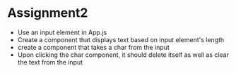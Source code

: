 # Assignment2

* Use an input element in App.js
* Create a component that displays text based on input element's length
* create a component that takes a char from the input
* Upon clicking the char component, it should delete itself as well as
clear the text from the input 